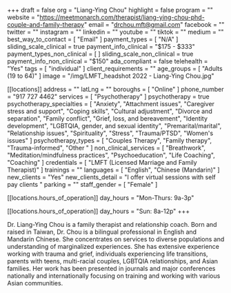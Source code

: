 +++
draft = false
org = "Liang-Ying Chou"
highlight = false
program = ""
website = "https://meetmonarch.com/therapist/liang-ying-chou-phd-couple-and-family-therapy"
email = "drchou.mft@gmail.com"
facebook = ""
twitter = ""
instagram = ""
linkedin = ""
youtube = ""
tiktok = ""
medium = ""
best_way_to_contact = [ "Email" ]
payment_types = [ "N/A" ]
sliding_scale_clinical = true
payment_info_clinical = "$175 - $333"
payment_types_non_clinical = [ ]
sliding_scale_non_clinical = true
payment_info_non_clinical = "$150"
ada_compliant = false
telehealth = "Yes"
tags = [ "individual" ]
client_requirements = ""
age_groups = [ "Adults (19 to 64)" ]
image = "/img/LMFT_headshot 2022 - Liang-Ying Chou.jpg"

[[locations]]
address = ""
latLng = ""
boroughs = [ "Online" ]
phone_number = "917 727 4462"
services = [ "Psychotherapy" ]
psychotherapy = true
psychotherapy_specialties = [
  "Anxiety",
  "Attachment issues",
  "Caregiver stress and support",
  "Coping skills",
  "Cultural adjustment",
  "Divorce and separation",
  "Family conflict",
  "Grief, loss, and bereavement",
  "Identity development",
  "LGBTQIA, gender, and sexual identity",
  "Premarital/marital",
  "Relationship issues",
  "Spirituality",
  "Stress",
  "Trauma/PTSD",
  "Women's issues"
]
psychotherapy_types = [
  "Couples Therapy",
  "Family therapy",
  "Trauma-informed",
  "Other "
]
non_clinical_services = [
  "Breathwork",
  "Meditation/mindfulness practices",
  "Psychoeducation",
  "Life Coaching",
  "Coaching"
]
credentials = [ "LMFT (Licensed Marriage and Family Therapist)" ]
trainings = ""
languages = [ "English", "Chinese (Mandarin)" ]
new_clients = "Yes"
new_clients_detail = "I offer virtual sessions with self pay clients "
parking = ""
staff_gender = [ "Female" ]

  [[locations.hours_of_operation]]
  day_hours = "Mon-Thurs: 9a-3p"

  [[locations.hours_of_operation]]
  day_hours = "Sun: 8a-12p"
+++

Dr. Liang-Ying Chou is a family therapist and relationship coach. Born and raised in Taiwan, Dr. Chou is a bilingual professional in English and Mandarin Chinese. She concentrates on services to diverse populations and understanding of marginalized experiences. She has extensive experience working with trauma and grief, individuals experiencing life transitions, parents with teens, multi-racial couples, LGBTQIA relationships, and Asian families. Her work has been presented in journals and major conferences nationally and internationally focusing on training and working with various Asian communities.

